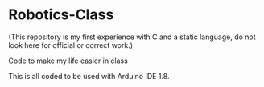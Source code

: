 # Robotics-Class

(This repository is my first experience with C and a static language, do not look here for official or correct work.)

Code to make my life easier in class

This is all coded to be used with Arduino IDE 1.8.
